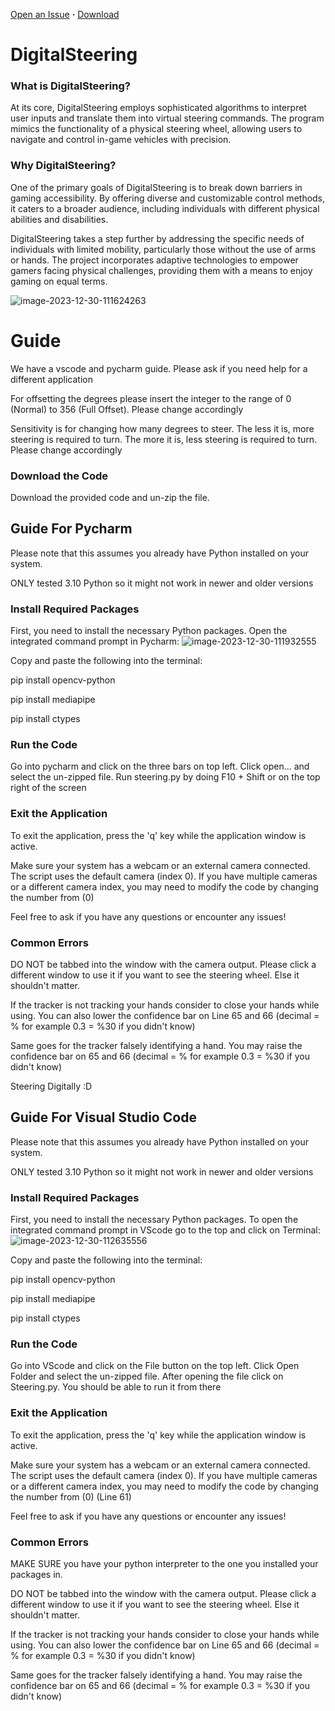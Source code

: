 [Open an Issue](https://github.com/Mrflops/DigitalSteering/issues) **·** [Download](https://github.com/Mrflops/DigitalSteering/releases)

# DigitalSteering
### What is DigitalSteering?
At its core, DigitalSteering employs sophisticated algorithms to interpret user inputs and translate them into virtual steering commands. The program mimics the functionality of a physical steering wheel, allowing users to navigate and control in-game vehicles with precision.

### Why DigitalSteering?
One of the primary goals of DigitalSteering is to break down barriers in gaming accessibility. By offering diverse and customizable control methods, it caters to a broader audience, including individuals with different physical abilities and disabilities.

DigitalSteering takes a step further by addressing the specific needs of individuals with limited mobility, particularly those without the use of arms or hands. The project incorporates adaptive technologies to empower gamers facing physical challenges, providing them with a means to enjoy gaming on equal terms.

![image-2023-12-30-111624263](https://i.ibb.co/qgBC6J3/image-2023-12-30-111624263.png)

# Guide
We have a vscode and pycharm guide. Please ask if you need help for a different application

For offsetting the degrees please insert the integer to the range of 0 (Normal) to 356 (Full Offset). Please change accordingly

Sensitivity is for changing how many degrees to steer. The less it is, more steering is required to turn. The more it is, less steering is required to turn. Please change accordingly

### Download the Code
Download the provided code and un-zip the file.

## Guide For Pycharm
Please note that this assumes you already have Python installed on your system.

ONLY tested 3.10 Python so it might not work in newer and older versions

### Install Required Packages
First, you need to install the necessary Python packages. Open the integrated command prompt in Pycharm:
![image-2023-12-30-111932555](https://i.ibb.co/8z03DYf/image-2023-12-30-111932555.png)

Copy and paste the following into the terminal:

pip install opencv-python

pip install mediapipe

pip install ctypes

### Run the Code
Go into pycharm and click on the three bars on top left. Click open... and select the un-zipped file. Run steering.py by doing F10 + Shift or on the top right of the screen

### Exit the Application
To exit the application, press the 'q' key while the application window is active.

Make sure your system has a webcam or an external camera connected. The script uses the default camera (index 0). If you have multiple cameras or a different camera index, you may need to modify the code by changing the number from (0)

Feel free to ask if you have any questions or encounter any issues!

### Common Errors
DO NOT be tabbed into the window with the camera output. Please click a different window to use it if you want to see the steering wheel. Else it shouldn't matter.

If the tracker is not tracking your hands consider to close your hands while using. You can also lower the confidence bar on Line 65 and 66 (decimal = % for example 0.3 = %30 if you didn't know)

Same goes for the tracker falsely identifying a hand. You may raise the confidence bar on 65 and 66 (decimal = % for example 0.3 = %30 if you didn't know)

Steering Digitally :D

## Guide For Visual Studio Code
Please note that this assumes you already have Python installed on your system.

ONLY tested 3.10 Python so it might not work in newer and older versions

### Install Required Packages
First, you need to install the necessary Python packages. To open the integrated command prompt in VScode go to the top and click on Terminal:
![image-2023-12-30-112635556](https://i.ibb.co/s9WqrLx/image-2023-12-30-112635556.png)

Copy and paste the following into the terminal:

pip install opencv-python

pip install mediapipe

pip install ctypes

### Run the Code
Go into VScode and click on the File button on the top left. Click Open Folder and select the un-zipped file. After opening the file click on Steering.py. You should be able to run it from there

### Exit the Application
To exit the application, press the 'q' key while the application window is active.

Make sure your system has a webcam or an external camera connected. The script uses the default camera (index 0). If you have multiple cameras or a different camera index, you may need to modify the code by changing the number from (0) (Line 61)

Feel free to ask if you have any questions or encounter any issues!

### Common Errors
MAKE SURE you have your python interpreter to the one you installed your packages in.

DO NOT be tabbed into the window with the camera output. Please click a different window to use it if you want to see the steering wheel. Else it shouldn't matter.

If the tracker is not tracking your hands consider to close your hands while using. You can also lower the confidence bar on Line 65 and 66 (decimal = % for example 0.3 = %30 if you didn't know)

Same goes for the tracker falsely identifying a hand. You may raise the confidence bar on 65 and 66 (decimal = % for example 0.3 = %30 if you didn't know)
